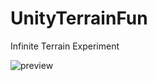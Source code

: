 # UnityTerrainFun

Infinite Terrain Experiment

![preview](https://media.giphy.com/media/26gsc701HvTnGxeAo/source.gif)
